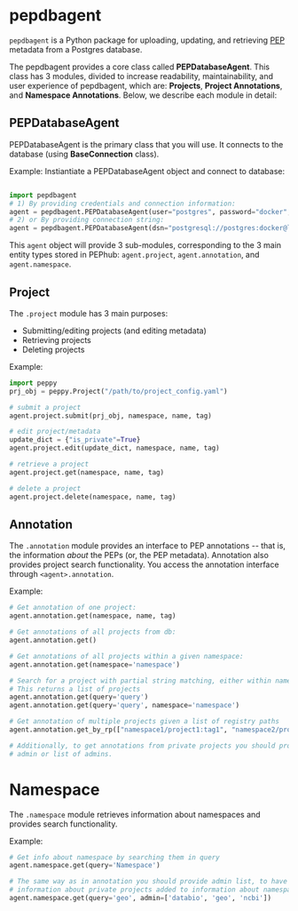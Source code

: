 # pepdbagent

`pepdbagent` is a Python package for uploading, updating, and retrieving [PEP](http://pep.databio.org/en/latest/) metadata from a Postgres database.

The pepdbagent provides a core class called **PEPDatabaseAgent**. This class has 3 modules, divided 
to increase readability, maintainability, and user experience of pepdbagent, which are: **Projects**, 
**Project Annotations**, and **Namespace Annotations**.  Below, we describe each module in detail:

## PEPDatabaseAgent
PEPDatabaseAgent is the primary class that you will use. It connects to the database (using **BaseConnection** class).

Example: Instiantiate a PEPDatabaseAgent object and connect to database:
```python

import pepdbagent
# 1) By providing credentials and connection information:
agent = pepdbagent.PEPDatabaseAgent(user="postgres", password="docker", )
# 2) or By providing connection string:
agent = pepdbagent.PEPDatabaseAgent(dsn="postgresql://postgres:docker@localhost:5432/pep-db")
```

This `agent` object will provide 3 sub-modules, corresponding to the 3 main entity types stored in PEPhub: `agent.project`,  `agent.annotation`, and `agent.namespace`.

## Project

The `.project` module has 3 main purposes:
- Submitting/editing projects (and editing metadata)
- Retrieving projects
- Deleting projects

Example:

```python
import peppy
prj_obj = peppy.Project("/path/to/project_config.yaml")

# submit a project
agent.project.submit(prj_obj, namespace, name, tag)

# edit project/metadata
update_dict = {"is_private"=True}
agent.project.edit(update_dict, namespace, name, tag)

# retrieve a project
agent.project.get(namespace, name, tag)

# delete a project
agent.project.delete(namespace, name, tag)
```

## Annotation

The `.annotation` module provides an interface to PEP annotations -- that is, the information *about* the PEPs (or, the PEP metadata). Annotation also provides project search functionality. You access the annotation interface through `<agent>.annotation`.

Example:
```python
# Get annotation of one project:
agent.annotation.get(namespace, name, tag)

# Get annotations of all projects from db:
agent.annotation.get()

# Get annotations of all projects within a given namespace:
agent.annotation.get(namespace='namespace')

# Search for a project with partial string matching, either within namespace or entire database
# This returns a list of projects
agent.annotation.get(query='query')
agent.annotation.get(query='query', namespace='namespace')

# Get annotation of multiple projects given a list of registry paths
agent.annotation.get_by_rp(["namespace1/project1:tag1", "namespace2/project2:tag2"])

# Additionally, to get annotations from private projects you should provide 
# admin or list of admins.
```


# Namespace
The `.namespace` module retrieves information about namespaces and provides search functionality.

Example:
```python
# Get info about namespace by searching them in query
agent.namespace.get(query='Namespace')

# The same way as in annotation you should provide admin list, to have 
# information about private projects added to information about namespaces
agent.namespace.get(query='geo', admin=['databio', 'geo', 'ncbi'])
```
